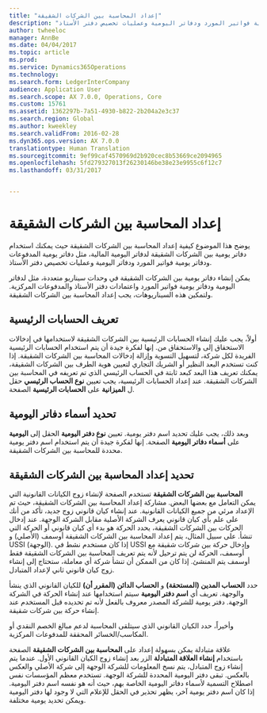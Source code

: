 ```yaml
---
title: "إعداد المحاسبة بين الشركات الشقيقة"
description: "يوضح هذا الموضوع كيفية إعداد المحاسبة بين الشركات الشقيقة حيث يمكنك استخدام دفاتر يومية بين الشركات الشقيقة لدفاتر اليومية المالية، مثل دفاتر يومية المدفوعات ودفاتر يومية فواتير المورد ودفاتر اليومية وعمليات تخصيص دفتر الأستاذ."
author: twheeloc
manager: AnnBe
ms.date: 04/04/2017
ms.topic: article
ms.prod: 
ms.service: Dynamics365Operations
ms.technology: 
ms.search.form: LedgerInterCompany
audience: Application User
ms.search.scope: AX 7.0.0, Operations, Core
ms.custom: 15761
ms.assetid: 1362297b-7a51-4930-b822-2b204a2e3c37
ms.search.region: Global
ms.author: kweekley
ms.search.validFrom: 2016-02-28
ms.dyn365.ops.version: AX 7.0.0
translationtype: Human Translation
ms.sourcegitcommit: 9ef99caf4570969d2b920cec8b53669ce2094965
ms.openlocfilehash: 5fd279327013f26230146be38e23e9955c6f12c7
ms.lasthandoff: 03/31/2017


---
```


# <a name="intercompany-accounting-setup"></a>إعداد المحاسبة بين الشركات الشقيقة

يوضح هذا الموضوع كيفية إعداد المحاسبة بين الشركات الشقيقة حيث يمكنك استخدام دفاتر يومية بين الشركات الشقيقة لدفاتر اليومية المالية، مثل دفاتر يومية المدفوعات ودفاتر يومية فواتير المورد ودفاتر اليومية وعمليات تخصيص دفتر الأستاذ.

يمكن إنشاء دفاتر يومية بين الشركات الشقيقة في وحدات سيناريو متعددة، مثل لدفاتر اليومية ودفاتر يومية فواتير المورد واعتمادات دفتر الأستاذ والمدفوعات المركزية. ولتمكين هذه السيناريوهات، يجب إعداد المحاسبة بين الشركات الشقيقة.

## <a name="define-main-accounts"></a>تعريف الحسابات الرئيسية
أولاً، يجب عليك إنشاء الحسابات الرئيسية بين الشركات الشقيقة لاستخدامها في إدخالات الاستحقاق إلى والاستحقاق من. إنها لفكرة جيدة أن يتم استخدام الحسابات الرئيسية الفريدة لكل شركة، لتسهيل التسوية وإزالة إدخالات المحاسبة بين الشركات الشقيقة. إذا كنت تستخدم البعد النظير أو الشريك التجاري لتعيين هوية الطرف بين الشركات الشقيقة، يمكنك تعريف هذا البعد كبعد ثابتة في الحساب الرئيسي الذي تم تعريفه في المحاسبة بين الشركات الشقيقة. عند إعداد الحسابات الرئيسية، يجب تعيين **نوع الحساب الرئيسي** حقل ل **الميزانية** على **الحسابات الرئيسية** الصفحة.

## <a name="define-journal-names"></a>تحديد أسماء دفاتر اليومية
وبعد ذلك، يجب عليك تحديد اسم دفتر يومية. تعيين **نوع دفتر اليومية** الحقل إلى **اليومية** على **أسماء دفاتر اليومية** الصفحة. إنها لفكرة جيدة أن يتم استخدام اسم دفتر يومية محددة للمحاسبة بين الشركات الشقيقة.

## <a name="define-intercompany-accounting-setup"></a>تحديد إعداد المحاسبة بين الشركات الشقيقة
**المحاسبة بين الشركات الشقيقة** تستخدم الصفحة لإنشاء زوج الكيانات القانونية التي يمكن التعامل مع بعضها البعض. مشاركة إعداد المحاسبة بين الشركات الشقيقة، حيث تم الإعداد مرئي من جميع الكيانات القانونية. عند إنشاء كيان قانوني زوج جديد، تأكد من أنك على علم بأي كيان قانوني يعرف الشركة الأصلية مقابل الشركة الوجهة. عند إدخال الحركات بين الشركات الشقيقة، يحدد الحركة هو بدء أي كيان قانوني أو الحركة التي تنشأ. على سبيل المثال، يتم إعداد المحاسبة بين الشركات الشقيقة أوسمف (الأصلي) و USSI (الوجهة). إذا كان مستخدم نشط في USSI وإدخال حركة بين شركات شقيقة مع أوسمف، الحركة لن يتم ترحيل لأنه يتم تعريف المحاسبة بين الشركات الشقيقة فقط أوسمف يتم المنشئ. إذا كان من الممكن أن تنشأ شركة أي معاملة، ستحتاج إلى إنشاء زوج كيان قانوني ثاني لإعداد المتبادل. 

حدد **الحساب المدين (المستحقة)** و **الحساب الدائن (المقرر أن)** للكيان القانوني الذي ينشأ والوجهة. تعريف أي **اسم دفتر اليومية** سيتم استخدامها عند إنشاء الحركة في الشركة الوجهة. دفتر يومية للشركة المصدر معروف بالفعل لأنه تم تحديده قبل المستخدم عند إنشاء حركة بين شركات شقيقة. 

وأخيراً، حدد الكيان القانوني الذي سيتلقى المحاسبة لدعم مبالغ الخصم النقدي أو المكاسب/الخسائر المحققة للمدفوعات المركزية. 

علاقة متبادلة يمكن بسهولة إعداد على **المحاسبة بين الشركات الشقيقة** الصفحة باستخدام **إنشاء العلاقة المتبادلة** الزر بعد إنشاء زوج الكيان القانوني الأول. عندما يتم إنشاء زوج المتبادل، يتم نسخ المعلومات للشركة الوجهة إلى شركة الأصلي والعكس بالعكس. تبقى دفتر اليومية المحددة للشركة الوجهة. تستخدم معظم المؤسسات نفس اصطلاح التسمية لأسماء دفاتر اليومية الخاصة بهم، حيث أنه هو نفسه اسم دفتر اليومية. إذا كان اسم دفتر يومية آخر، يظهر تحذير في الحقل للإعلام التي لا وجود لها دفتر اليومية ويمكن تحديد يومية مختلفة.


